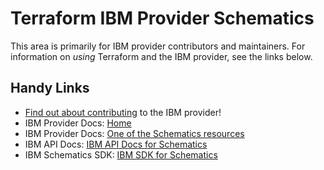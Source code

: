 # Terraform IBM Provider Schematics
<!-- markdownlint-disable MD026 -->
This area is primarily for IBM provider contributors and maintainers. For information on _using_ Terraform and the IBM provider, see the links below.


## Handy Links
* [Find out about contributing](../../../CONTRIBUTING.md) to the IBM provider!
* IBM Provider Docs: [Home](https://registry.terraform.io/providers/IBM-Cloud/ibm/latest/docs)
* IBM Provider Docs: [One of the Schematics resources](https://registry.terraform.io/providers/IBM-Cloud/ibm/latest/docs/resources/schematics_action)
* IBM API Docs: [IBM API Docs for Schematics](https://cloud.ibm.com/apidocs/schematics/schematics)
* IBM Schematics SDK: [IBM SDK for Schematics](https://github.com/IBM/schematics-go-sdk)
